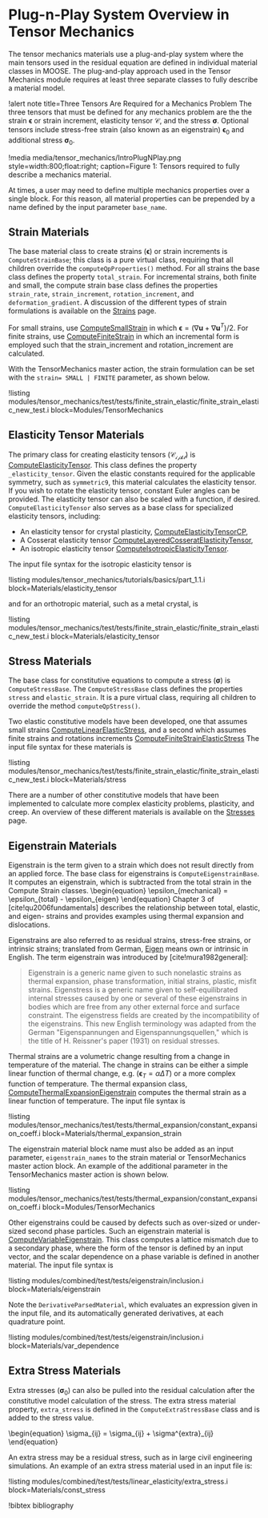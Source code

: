 # Plug-n-Play System Overview in Tensor Mechanics

The tensor mechanics materials use a plug-and-play system where the main tensors used in the residual
equation are defined in individual material classes in MOOSE. The plug-and-play approach used in the
Tensor Mechanics module requires at least three separate classes to fully describe a material model.

!alert note title=Three Tensors Are Required for a Mechanics Problem
The three tensors that must be defined for any mechanics problem are the the strain
$\boldsymbol{\epsilon}$ or strain increment, elasticity tensor $\boldsymbol{\mathcal{C}}$, and the stress
$\boldsymbol{\sigma}$. Optional tensors include stress-free strain (also known as an eigenstrain)
$\boldsymbol{\epsilon}_0$ and additional stress $\boldsymbol{\sigma}_0$.

!media media/tensor_mechanics/IntroPlugNPlay.png
       style=width:800;float:right;
       caption=Figure 1: Tensors required to fully describe a mechanics material.

At times, a user may need to define multiple mechanics properties over a single block. For this
reason, all material properties can be prepended by a name defined by the input parameter
`base_name`.

## Strain Materials

The base material class to create strains ($\boldsymbol{\epsilon}$) or strain increments is
`ComputeStrainBase`; this class is a pure virtual class, requiring that all children override the
`computeQpProperties()` method.  For all strains the base class defines the property `total_strain`.
For incremental strains, both finite and small, the compute strain base class defines the properties
`strain_rate`, `strain_increment`, `rotation_increment`, and `deformation_gradient`. A discussion of
the different types of strain formulations is available on the [Strains](tensor_mechanics/Strains.md)
page.

For small strains, use [ComputeSmallStrain](/ComputeSmallStrain.md) in which $\boldsymbol{\epsilon} =
(\nabla \boldsymbol{u} + \nabla \boldsymbol{u}^T)/2$. For finite strains, use
[ComputeFiniteStrain](/ComputeFiniteStrain.md) in which an incremental form is employed such that the
strain_increment and rotation_increment are calculated.

With the TensorMechanics master action, the strain formulation can be set with the `strain= SMALL |
FINITE` parameter, as shown below.

!listing modules/tensor_mechanics/test/tests/finite_strain_elastic/finite_strain_elastic_new_test.i
         block=Modules/TensorMechanics

## Elasticity Tensor Materials

The primary class for creating elasticity tensors ($\boldsymbol{\mathcal{C_{ijkl}}}$) is
[ComputeElasticityTensor](/ComputeElasticityTensor.md). This class defines the property
`_elasticity_tensor`. Given the elastic constants required for the applicable symmetry, such as
`symmetric9`, this material calculates the elasticity tensor. If you wish to rotate the elasticity
tensor, constant Euler angles can be provided. The elasticity tensor can also be scaled with a
function, if desired.  `ComputeElasticityTensor` also serves as a base class for specialized
elasticity tensors, including:

- An elasticity tensor for crystal plasticity, [ComputeElasticityTensorCP](/ComputeElasticityTensorCP.md),
- A Cosserat elasticity tensor [ComputeLayeredCosseratElasticityTensor](/ComputeLayeredCosseratElasticityTensor.md),
- An isotropic elasticity tensor [ComputeIsotropicElasticityTensor](/ComputeIsotropicElasticityTensor.md).

The input file syntax for the isotropic elasticity tensor is

!listing modules/tensor_mechanics/tutorials/basics/part_1.1.i block=Materials/elasticity_tensor

and for an orthotropic material, such as a metal crystal, is

!listing modules/tensor_mechanics/test/tests/finite_strain_elastic/finite_strain_elastic_new_test.i
         block=Materials/elasticity_tensor

## Stress Materials

The base class for constitutive equations to compute a stress ($\boldsymbol{\sigma}$) is
`ComputeStressBase`. The `ComputeStressBase` class defines the properties `stress` and
`elastic_strain`. It is a pure virtual class, requiring all children to override the method
`computeQpStress()`.

Two elastic constitutive models have been developed, one that assumes small strains
[ComputeLinearElasticStress](/ComputeLinearElasticStress.md), and a second which assumes finite
strains and rotations increments
[ComputeFiniteStrainElasticStress](/ComputeFiniteStrainElasticStress.md) The input file syntax for
these materials is

!listing modules/tensor_mechanics/test/tests/finite_strain_elastic/finite_strain_elastic_new_test.i
         block=Materials/stress

There are a number of other constitutive models that have been implemented to calculate more complex
elasticity problems, plasticity, and creep.  An overview of these different materials is available on
the [Stresses](tensor_mechanics/Stresses.md) page.

## Eigenstrain Materials

Eigenstrain is the term given to a strain which does not result directly from an applied force. The
base class for eigenstrains is `ComputeEigenstrainBase`. It computes an eigenstrain, which is
subtracted from the total strain in the Compute Strain classes.
\begin{equation}
\epsilon_{mechanical} = \epsilon_{total} - \epsilon_{eigen}
\end{equation}
Chapter 3 of [cite!qu2006fundamentals] describes the relationship between total, elastic, and eigen- strains and
provides examples using thermal expansion and dislocations.

Eigenstrains are also referred to as residual strains, stress-free strains, or intrinsic strains;
translated from German, [Eigen](http://dict.tu-chemnitz.de/deutsch-englisch/Eigen....html) means own
or intrinsic in English.  The term eigenstrain was introduced by
[cite!mura1982general]:

> Eigenstrain is a generic name given to such nonelastic strains as thermal expansion, phase
> transformation, initial strains, plastic, misfit strains. Eigenstress is a generic name given to
> self-equilibrated internal stresses caused by one or several of these eigenstrains in bodies which
> are free from any other external force and surface constraint.  The eigenstress fields are created
> by the incompatibility of the eigenstrains.  This new English terminology was adapted from the
> German "Eigenspannungen and Eigenspannungsquellen," which is the title of H. Reissner's paper
> (1931) on residual stresses.

Thermal strains are a volumetric change resulting from a change in temperature of the material.  The
change in strains can be either a simple linear function of thermal change,
e.g. ($\boldsymbol{\epsilon}_T = \alpha \Delta T$) or a more complex function of temperature.  The
thermal expansion class, [ComputeThermalExpansionEigenstrain](/ComputeThermalExpansionEigenstrain.md)
computes the thermal strain as a linear function of temperature.  The input file syntax is

!listing modules/tensor_mechanics/test/tests/thermal_expansion/constant_expansion_coeff.i
         block=Materials/thermal_expansion_strain

The eigenstrain material block name must also be added as an input parameter, `eigenstrain_names` to
the strain material or TensorMechanics master action block. An example of the additional parameter in
the TensorMechanics master action is shown below.

!listing modules/tensor_mechanics/test/tests/thermal_expansion/constant_expansion_coeff.i
         block=Modules/TensorMechanics

Other eigenstrains could be caused by defects such as over-sized or under-sized second phase
particles. Such an eigenstrain material is
[ComputeVariableEigenstrain](/ComputeVariableEigenstrain.md). This class computes a lattice mismatch
due to a secondary phase, where the form of the tensor is defined by an input vector, and the scalar
dependence on a phase variable is defined in another material. The input file syntax is

!listing modules/combined/test/tests/eigenstrain/inclusion.i block=Materials/eigenstrain

Note the `DerivativeParsedMaterial`, which evaluates an expression given in the input file, and its
automatically generated derivatives, at each quadrature point.

!listing modules/combined/test/tests/eigenstrain/inclusion.i block=Materials/var_dependence

## Extra Stress Materials

Extra stresses ($\boldsymbol{\sigma}_0$) can also be pulled into the residual calculation after the
constitutive model calculation of the stress. The extra stress material property, `extra_stress` is
defined in the `ComputeExtraStressBase` class and is added to the stress value.

\begin{equation}
  \sigma_{ij} = \sigma_{ij} + \sigma^{extra}_{ij}
\end{equation}

An extra stress may be a residual stress, such as in large civil engineering simulations.  An example
of an extra stress material used in an input file is:

!listing modules/combined/test/tests/linear_elasticity/extra_stress.i block=Materials/const_stress

!bibtex bibliography
